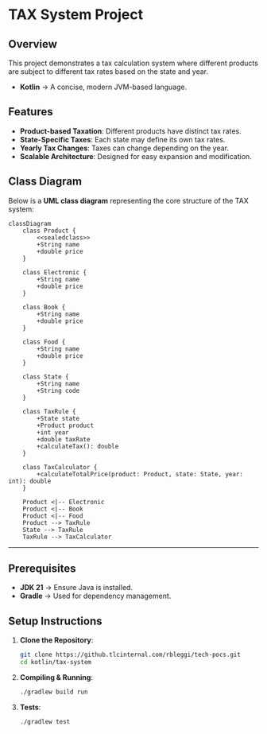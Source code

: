 # TAX System Project

## Overview

This project demonstrates a tax calculation system where different products are subject to different tax rates based on
the state and year.

- **Kotlin** → A concise, modern JVM-based language.

## Features

- **Product-based Taxation**: Different products have distinct tax rates.
- **State-Specific Taxes**: Each state may define its own tax rates.
- **Yearly Tax Changes**: Taxes can change depending on the year.
- **Scalable Architecture**: Designed for easy expansion and modification.

## Class Diagram

Below is a **UML class diagram** representing the core structure of the TAX system:

```mermaid
classDiagram
    class Product {
        <<sealedclass>>
        +String name
        +double price
    }

    class Electronic {
        +String name
        +double price
    }

    class Book {
        +String name
        +double price
    }

    class Food {
        +String name
        +double price
    }

    class State {
        +String name
        +String code
    }

    class TaxRule {
        +State state
        +Product product
        +int year
        +double taxRate
        +calculateTax(): double
    }

    class TaxCalculator {
        +calculateTotalPrice(product: Product, state: State, year: int): double
    }

    Product <|-- Electronic
    Product <|-- Book
    Product <|-- Food
    Product --> TaxRule
    State --> TaxRule
    TaxRule --> TaxCalculator
```

---

## Prerequisites

- **JDK 21** → Ensure Java is installed.
- **Gradle** → Used for dependency management.

## Setup Instructions

1. **Clone the Repository**:
   ```bash
   git clone https://github.tlcinternal.com/rbleggi/tech-pocs.git
   cd kotlin/tax-system
   ```

2. **Compiling & Running**:
   ```sh
   ./gradlew build run
   ```

3. **Tests**:
   ```sh
   ./gradlew test
   ```
